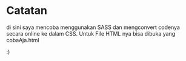# Catatan

di sini saya mencoba menggunakan SASS dan mengconvert codenya secara online ke dalam CSS. Untuk File HTML nya bisa dibuka yang cobaAja.html

:)
